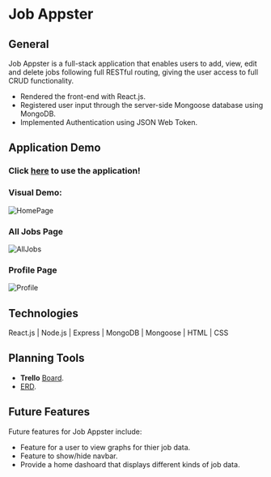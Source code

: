 # Job Appster

## General 

Job Appster is a full-stack application that enables users to add, view, edit and delete jobs following full RESTful routing, giving the user access to full CRUD functionality.

- Rendered the front-end with React.js. 
- Registered user input through the server-side Mongoose database using MongoDB.
- Implemented Authentication using JSON Web Token. 

## Application Demo

### Click <a href="https://job-appster.herokuapp.com/" target="_blank">here</a> to use the application!

### Visual Demo:

![HomePage](https://user-images.githubusercontent.com/100250662/205134427-272ee4bd-f235-4042-9663-80430b531af6.png)


### All Jobs Page

![AllJobs](https://user-images.githubusercontent.com/100250662/205134480-d8ac8c2a-9de1-4df8-bcdd-56c79f59ead1.gif)

### Profile Page

![Profile](https://user-images.githubusercontent.com/100250662/205134585-29373974-78b3-4c47-983b-106e79a16778.png)


## Technologies 

React.js | Node.js | Express |  MongoDB | Mongoose | HTML | CSS

## Planning Tools 
- **Trello** <a href="https://trello.com/b/VaN1VVdT/job-application-tracker-project-4" target="_blank">Board</a>.
- <a href="https://lucid.app/documents/view/1f5829eb-c091-487e-a2b1-cdbef9c8b7d7" target="_blank">ERD</a>.


## Future Features

Future features for Job Appster include:
- Feature for a user to view graphs for thier job data. 
- Feature to show/hide navbar.
- Provide a home dashoard that displays different kinds of job data. 

